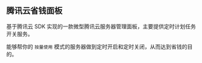 腾讯云省钱面板
------

基于腾讯云 SDK 实现的一款微型腾讯云服务器管理面板，主要提供定时计划任务开关服务。

能够帮你的 `按量使用` 模式的服务器做到定时开启和定时关闭，从而达到省钱的目的。


